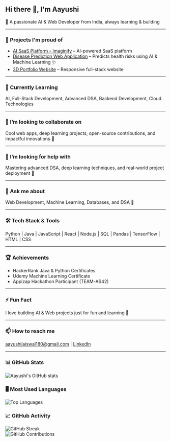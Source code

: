 ## Hi there 👋, I'm Aayushi

🚀 A passionate AI & Web Developer from India, always learning & building  

---

### 🔭 Projects I'm proud of
- [AI SaaS Platform - Imaginify](https://github.com/Aaj2004-git/AI_SaaS_Platform_Imaginify.git) – AI-powered SaaS platform  
- [Disease Prediction Web Application](https://github.com/Aaj2004-git/Disease-Prediction-Web-Application.git) – Predicts health risks using AI & Machine Learning 🩺  
- [3D Portfolio Website](https://github.com/Aaj2004-git/New_temp.git) – Responsive full-stack website  

---

### 🌱 Currently Learning
AI, Full-Stack Development, Advanced DSA, Backend Development, Cloud Technologies  

---

### 👯 I’m looking to collaborate on
Cool web apps, deep learning projects, open-source contributions, and impactful innovations 🚀  

---

### 🤔 I’m looking for help with
Mastering advanced DSA, deep learning techniques, and real-world project deployment 🚀  

---

### 💬 Ask me about
Web Development, Machine Learning, Databases, and DSA 🚀  

---

### 🛠️ Tech Stack & Tools
Python | Java | JavaScript | React | Node.js | SQL | Pandas | TensorFlow | HTML | CSS  

---

### 🏆 Achievements
- HackerRank Java & Python Certificates  
- Udemy Machine Learning Certificate  
- Appizap Hackathon Participant (TEAM-AS42)  

---

### ⚡ Fun Fact
I love building AI & Web projects just for fun and learning 🚀  

---

### 📫 How to reach me
[aayushijaiswal180@gmail.com](mailto:aayushijaiswal180@gmail.com) | [LinkedIn](https://www.linkedin.com/in/aayushijaiswal04/) 

---

### 📊 GitHub Stats
![Aayushi's GitHub stats](https://github-readme-stats.vercel.app/api?username=Aaj2004-git&show_icons=true&theme=radical)  

### 🖥️ Most Used Languages
![Top Languages](https://github-readme-stats.vercel.app/api/top-langs/?username=Aaj2004-git&layout=compact&theme=radical)  

### 📈 GitHub Activity
![GitHub Streak](https://github-readme-streak-stats.herokuapp.com/?user=Aaj2004-git&theme=radical&hide_border=false)  
![GitHub Contributions](https://activity-graph.herokuapp.com/graph?username=Aaj2004-git&theme=react-dark&hide_border=false&custom_title=GitHub%20Commits%20in%202025)
